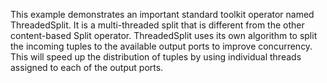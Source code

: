 This example demonstrates an important standard toolkit operator named ThreadedSplit. It is a multi-threaded split that is different from the other content-based Split operator. ThreadedSplit uses its own algorithm to split the incoming tuples to the available output ports to improve concurrency. This will speed up the distribution of tuples by using individual threads assigned to each of the output ports.
